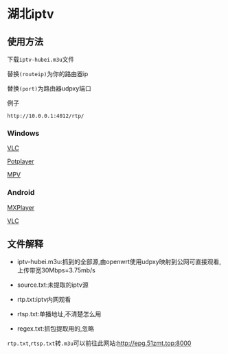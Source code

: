# 湖北iptv

## 使用方法

下载`iptv-hubei.m3u`文件

替换`(routeip)`为你的路由器ip

替换`(port)`为路由器udpxy端口

例子

```
http://10.0.0.1:4012/rtp/
```

### Windows

[VLC](https://www.videolan.org/vlc/)

[Potplayer](https://potplayer.tv/)

[MPV](https://sourceforge.net/projects/mpv-player-windows/files/)

### Android

[MXPlayer](https://play.google.com/store/apps/details?id=com.mxtech.videoplayer.ad&hl=zh&gl=US&pli=1)

[VLC](https://get.videolan.org/vlc-android/last/)

## 文件解释

- iptv-hubei.m3u:抓到的全部源,由openwrt使用udpxy映射到公网可直接观看,上传带宽30Mbps=3.75mb/s

- source.txt:未提取的iptv源

- rtp.txt:iptv内网观看
- rtsp.txt:单播地址,不清楚怎么用
- regex.txt:抓包提取用的,忽略

`rtp.txt`,`rtsp.txt`转`.m3u`可以前往此网站:http://epg.51zmt.top:8000

